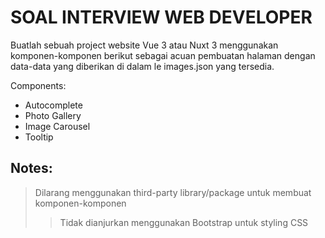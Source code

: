 # SOAL INTERVIEW WEB DEVELOPER

Buatlah sebuah project website Vue 3 atau Nuxt 3 menggunakan komponen-komponen berikut sebagai acuan pembuatan halaman dengan data-data yang diberikan di dalam  le images.json yang tersedia.

Components:
- Autocomplete
- Photo Gallery
- Image Carousel
- Tooltip

## Notes:
> Dilarang menggunakan third-party library/package untuk membuat komponen-komponen
> > Tidak dianjurkan menggunakan Bootstrap untuk styling CSS
